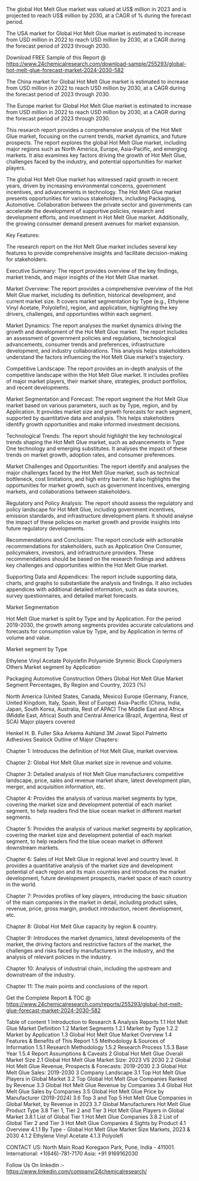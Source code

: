 The global Hot Melt Glue market was valued at US$ million in 2023 and is projected to reach US$ million by 2030, at a CAGR of % during the forecast period.

The USA market for Global Hot Melt Glue  market is estimated to increase from USD million in 2022 to reach USD million by 2030, at a CAGR during the forecast period of 2023 through 2030.

Download FREE Sample of this Report @ https://www.24chemicalresearch.com/download-sample/255293/global-hot-melt-glue-forecast-market-2024-2030-582

The China market for Global Hot Melt Glue market is estimated to increase from USD million in 2022 to reach USD million by 2030, at a CAGR during the forecast period of 2023 through 2030.

The Europe market for Global Hot Melt Glue  market is estimated to increase from USD million in 2022 to reach USD million by 2030, at a CAGR during the forecast period of 2023 through 2030.

This research report provides a comprehensive analysis of the Hot Melt Glue market, focusing on the current trends, market dynamics, and future prospects. The report explores the global Hot Melt Glue market, including major regions such as North America, Europe, Asia-Pacific, and emerging markets. It also examines key factors driving the growth of Hot Melt Glue, challenges faced by the industry, and potential opportunities for market players.

The global Hot Melt Glue market has witnessed rapid growth in recent years, driven by increasing environmental concerns, government incentives, and advancements in technology. The Hot Melt Glue market presents opportunities for various stakeholders, including Packaging, Automotive. Collaboration between the private sector and governments can accelerate the development of supportive policies, research and development efforts, and investment in Hot Melt Glue market. Additionally, the growing consumer demand present avenues for market expansion.

Key Features:

The research report on the Hot Melt Glue market includes several key features to provide comprehensive insights and facilitate decision-making for stakeholders.

Executive Summary: The report provides overview of the key findings, market trends, and major insights of the Hot Melt Glue market.

Market Overview: The report provides a comprehensive overview of the Hot Melt Glue market, including its definition, historical development, and current market size. It covers market segmentation by Type (e.g., Ethylene Vinyl Acetate, Polyolefin), region, and application, highlighting the key drivers, challenges, and opportunities within each segment.

Market Dynamics: The report analyses the market dynamics driving the growth and development of the Hot Melt Glue market. The report includes an assessment of government policies and regulations, technological advancements, consumer trends and preferences, infrastructure development, and industry collaborations. This analysis helps stakeholders understand the factors influencing the Hot Melt Glue market's trajectory.

Competitive Landscape: The report provides an in-depth analysis of the competitive landscape within the Hot Melt Glue market. It includes profiles of major market players, their market share, strategies, product portfolios, and recent developments.

Market Segmentation and Forecast: The report segment the Hot Melt Glue market based on various parameters, such as by Type, region, and by Application. It provides market size and growth forecasts for each segment, supported by quantitative data and analysis. This helps stakeholders identify growth opportunities and make informed investment decisions.

Technological Trends: The report should highlight the key technological trends shaping the Hot Melt Glue market, such as advancements in Type One technology and emerging substitutes. It analyses the impact of these trends on market growth, adoption rates, and consumer preferences.

Market Challenges and Opportunities: The report identify and analyses the major challenges faced by the Hot Melt Glue market, such as technical bottleneck, cost limitations, and high entry barrier. It also highlights the opportunities for market growth, such as government incentives, emerging markets, and collaborations between stakeholders.

Regulatory and Policy Analysis: The report should assess the regulatory and policy landscape for Hot Melt Glue, including government incentives, emission standards, and infrastructure development plans. It should analyse the impact of these policies on market growth and provide insights into future regulatory developments.

Recommendations and Conclusion: The report conclude with actionable recommendations for stakeholders, such as Application One Consumer, policymakers, investors, and infrastructure providers. These recommendations should be based on the research findings and address key challenges and opportunities within the Hot Melt Glue market.

Supporting Data and Appendices: The report include supporting data, charts, and graphs to substantiate the analysis and findings. It also includes appendices with additional detailed information, such as data sources, survey questionnaires, and detailed market forecasts.

Market Segmentation

Hot Melt Glue market is split by Type and by Application. For the period 2019-2030, the growth among segments provides accurate calculations and forecasts for consumption value by Type, and by Application in terms of volume and value.

Market segment by Type

Ethylene Vinyl Acetate
Polyolefin
Polyamide
Styrenic Block Copolymers
Others
Market segment by Application

Packaging
Automotive
Construction
Others
Global Hot Melt Glue Market Segment Percentages, By Region and Country, 2023 (%)

North America (United States, Canada, Mexico)
Europe (Germany, France, United Kingdom, Italy, Spain, Rest of Europe)
Asia-Pacific (China, India, Japan, South Korea, Australia, Rest of APAC)
The Middle East and Africa (Middle East, Africa)
South and Central America (Brazil, Argentina, Rest of SCA)
Major players covered

Henkel
H. B. Fuller
Sika
Arkema
Ashland
3M
Jowat
Sipol
Palmetto Adhesives
Sealock
Outline of Major Chapters:

Chapter 1: Introduces the definition of Hot Melt Glue, market overview.

Chapter 2: Global Hot Melt Glue market size in revenue and volume.

Chapter 3: Detailed analysis of Hot Melt Glue manufacturers competitive landscape, price, sales and revenue market share, latest development plan, merger, and acquisition information, etc.

Chapter 4: Provides the analysis of various market segments by type, covering the market size and development potential of each market segment, to help readers find the blue ocean market in different market segments.

Chapter 5: Provides the analysis of various market segments by application, covering the market size and development potential of each market segment, to help readers find the blue ocean market in different downstream markets.

Chapter 6: Sales of Hot Melt Glue in regional level and country level. It provides a quantitative analysis of the market size and development potential of each region and its main countries and introduces the market development, future development prospects, market space of each country in the world.

Chapter 7: Provides profiles of key players, introducing the basic situation of the main companies in the market in detail, including product sales, revenue, price, gross margin, product introduction, recent development, etc.

Chapter 8: Global Hot Melt Glue capacity by region & country.

Chapter 9: Introduces the market dynamics, latest developments of the market, the driving factors and restrictive factors of the market, the challenges and risks faced by manufacturers in the industry, and the analysis of relevant policies in the industry.

Chapter 10: Analysis of industrial chain, including the upstream and downstream of the industry.

Chapter 11: The main points and conclusions of the report.

Get the Complete Report & TOC @ https://www.24chemicalresearch.com/reports/255293/global-hot-melt-glue-forecast-market-2024-2030-582

Table of content
1 Introduction to Research & Analysis Reports
1.1 Hot Melt Glue Market Definition
1.2 Market Segments
1.2.1 Market by Type
1.2.2 Market by Application
1.3 Global Hot Melt Glue Market Overview
1.4 Features & Benefits of This Report
1.5 Methodology & Sources of Information
1.5.1 Research Methodology
1.5.2 Research Process
1.5.3 Base Year
1.5.4 Report Assumptions & Caveats
2 Global Hot Melt Glue Overall Market Size
2.1 Global Hot Melt Glue Market Size: 2023 VS 2030
2.2 Global Hot Melt Glue Revenue, Prospects & Forecasts: 2019-2030
2.3 Global Hot Melt Glue Sales: 2019-2030
3 Company Landscape
3.1 Top Hot Melt Glue Players in Global Market
3.2 Top Global Hot Melt Glue Companies Ranked by Revenue
3.3 Global Hot Melt Glue Revenue by Companies
3.4 Global Hot Melt Glue Sales by Companies
3.5 Global Hot Melt Glue Price by Manufacturer (2019-2024)
3.6 Top 3 and Top 5 Hot Melt Glue Companies in Global Market, by Revenue in 2023
3.7 Global Manufacturers Hot Melt Glue Product Type
3.8 Tier 1, Tier 2 and Tier 3 Hot Melt Glue Players in Global Market
3.8.1 List of Global Tier 1 Hot Melt Glue Companies
3.8.2 List of Global Tier 2 and Tier 3 Hot Melt Glue Companies
4 Sights by Product
4.1 Overview
4.1.1 By Type - Global Hot Melt Glue Market Size Markets, 2023 & 2030
4.1.2 Ethylene Vinyl Acetate
4.1.3 Polyolefi

CONTACT US:
North Main Road Koregaon Park, Pune, India - 411001.
International: +1(646)-781-7170
Asia: +91 9169162030

Follow Us On linkedin :- https://www.linkedin.com/company/24chemicalresearch/
